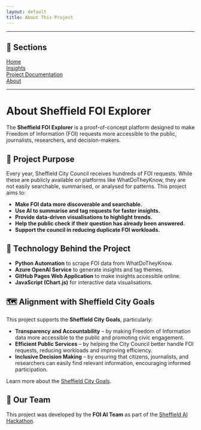 ```yaml
---
layout: default
title: About This Project
---
```

---

## 📄 Sections

[Home](/index.md)  
[Insights](/insights.md)  
[Project Documentation](/project.md)  
[About](/about.md)

---
# About Sheffield FOI Explorer

The **Sheffield FOI Explorer** is a proof-of-concept platform designed to make Freedom of Information (FOI) requests more accessible to the public, journalists, researchers, and decision-makers.

## 🎯 Project Purpose

Every year, Sheffield City Council receives hundreds of FOI requests. While these are publicly available on platforms like WhatDoTheyKnow, they are not easily searchable, summarised, or analysed for patterns. This project aims to:

- **Make FOI data more discoverable and searchable.**
- **Use AI to summarise and tag requests for faster insights.**
- **Provide data-driven visualisations to highlight trends.**
- **Help the public check if their question has already been answered.**
- **Support the council in reducing duplicate FOI workloads.**

## 🧠 Technology Behind the Project

- **Python Automation** to scrape FOI data from WhatDoTheyKnow.
- **Azure OpenAI Service** to generate insights and tag themes.
- **GitHub Pages Web Application** to make insights accessible online.
- **JavaScript (Chart.js)** for interactive data visualisations.

## 🗺️ Alignment with Sheffield City Goals

This project supports the **Sheffield City Goals**, particularly:
- **Transparency and Accountability** – by making Freedom of Information data more accessible to the public and promoting civic engagement.
- **Efficient Public Services** – by helping the City Council better handle FOI requests, reducing workloads and improving efficiency.
- **Inclusive Decision Making** – by ensuring that citizens, journalists, and researchers can easily find relevant information, encouraging informed participation.

Learn more about the [Sheffield City Goals](https://sheffieldcitygoals.uk/).

## 👥 Our Team

This project was developed by the **FOI AI Team** as part of the [Sheffield AI Hackathon](https://sheffield.ai/hackathon/).

